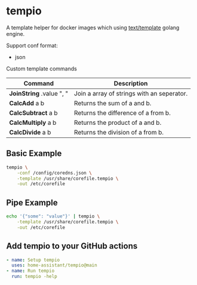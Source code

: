 # tempio
A template helper for docker images which using [text/template](https://golang.org/pkg/text/template/) golang engine.

Support conf format:

- json

Custom template commands

| Command                        | Description                                                                        |
|------------------------------- |----------------------------------------------------------------------------------- |
| **JoinString** .value ", "     | Join a array of strings with an seperator.                                         |
| **CalcAdd** a b    | Returns the sum of a and b.                                         |
| **CalcSubtract** a b    | Returns the difference of a from b.                                         |
| **CalcMultiply** a b    | Returns the product of a and b.                                         |
| **CalcDivide** a b    | Returns the division of a from b.                                         |

## Basic Example

```bash
tempio \
    -conf /config/coredns.json \
    -template /usr/share/corefile.tempio \
    -out /etc/corefile
```

## Pipe Example

```bash
echo '{"some": "value"}' | tempio \
    -template /usr/share/corefile.tempio \
    -out /etc/corefile
```

## Add tempio to your GitHub actions

```yaml
- name: Setup tempio
  uses: home-assistant/tempio@main
- name: Run tempio
  run: tempio -help
```